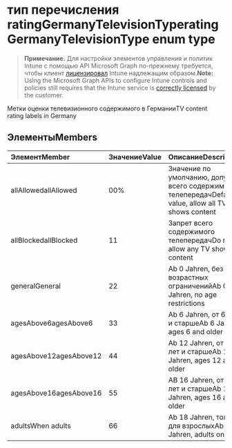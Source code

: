 # <a name="ratinggermanytelevisiontype-enum-type"></a><span data-ttu-id="901d1-101">тип перечисления ratingGermanyTelevisionType</span><span class="sxs-lookup"><span data-stu-id="901d1-101">ratingGermanyTelevisionType enum type</span></span>

> <span data-ttu-id="901d1-102">**Примечание.** Для настройки элементов управления и политик Intune с помощью API Microsoft Graph по-прежнему требуется, чтобы клиент [лицензировал](https://go.microsoft.com/fwlink/?linkid=839381) Intune надлежащим образом.</span><span class="sxs-lookup"><span data-stu-id="901d1-102">**Note:** Using the Microsoft Graph APIs to configure Intune controls and policies still requires that the Intune service is [correctly licensed](https://go.microsoft.com/fwlink/?linkid=839381) by the customer.</span></span>

<span data-ttu-id="901d1-103">Метки оценки телевизионного содержимого в Германии</span><span class="sxs-lookup"><span data-stu-id="901d1-103">TV content rating labels in Germany</span></span>
## <a name="members"></a><span data-ttu-id="901d1-104">Элементы</span><span class="sxs-lookup"><span data-stu-id="901d1-104">Members</span></span>
|<span data-ttu-id="901d1-105">Элемент</span><span class="sxs-lookup"><span data-stu-id="901d1-105">Member</span></span>|<span data-ttu-id="901d1-106">Значение</span><span class="sxs-lookup"><span data-stu-id="901d1-106">Value</span></span>|<span data-ttu-id="901d1-107">Описание</span><span class="sxs-lookup"><span data-stu-id="901d1-107">Description</span></span>|
|:---|:---|:---|
|<span data-ttu-id="901d1-108">allAllowed</span><span class="sxs-lookup"><span data-stu-id="901d1-108">allAllowed</span></span>|<span data-ttu-id="901d1-109">0</span><span class="sxs-lookup"><span data-stu-id="901d1-109">0%</span></span>|<span data-ttu-id="901d1-110">Значение по умолчанию, допуск всего содержимого телепередач</span><span class="sxs-lookup"><span data-stu-id="901d1-110">Default value, allow all TV shows content</span></span>|
|<span data-ttu-id="901d1-111">allBlocked</span><span class="sxs-lookup"><span data-stu-id="901d1-111">allBlocked</span></span>|<span data-ttu-id="901d1-112">1</span><span class="sxs-lookup"><span data-stu-id="901d1-112">1</span></span>|<span data-ttu-id="901d1-113">Запрет всего содержимого телепередач</span><span class="sxs-lookup"><span data-stu-id="901d1-113">Do not allow any TV shows content</span></span>|
|<span data-ttu-id="901d1-114">general</span><span class="sxs-lookup"><span data-stu-id="901d1-114">General</span></span>|<span data-ttu-id="901d1-115">2</span><span class="sxs-lookup"><span data-stu-id="901d1-115">2</span></span>|<span data-ttu-id="901d1-116">Ab 0 Jahren, без возрастных ограничений</span><span class="sxs-lookup"><span data-stu-id="901d1-116">Ab 0 Jahren, no age restrictions</span></span>|
|<span data-ttu-id="901d1-117">agesAbove6</span><span class="sxs-lookup"><span data-stu-id="901d1-117">agesAbove6</span></span>|<span data-ttu-id="901d1-118">3</span><span class="sxs-lookup"><span data-stu-id="901d1-118">3</span></span>|<span data-ttu-id="901d1-119">Ab 6 Jahren, от 6 лет и старше</span><span class="sxs-lookup"><span data-stu-id="901d1-119">Ab 6 Jahren, ages 6 and older</span></span>|
|<span data-ttu-id="901d1-120">agesAbove12</span><span class="sxs-lookup"><span data-stu-id="901d1-120">agesAbove12</span></span>|<span data-ttu-id="901d1-121">4</span><span class="sxs-lookup"><span data-stu-id="901d1-121">4</span></span>|<span data-ttu-id="901d1-122">Ab 12 Jahren, от 12 лет и старше</span><span class="sxs-lookup"><span data-stu-id="901d1-122">Ab 12 Jahren, ages 12 and older</span></span>|
|<span data-ttu-id="901d1-123">agesAbove16</span><span class="sxs-lookup"><span data-stu-id="901d1-123">agesAbove16</span></span>|<span data-ttu-id="901d1-124">5</span><span class="sxs-lookup"><span data-stu-id="901d1-124">5</span></span>|<span data-ttu-id="901d1-125">AB 16 Jahren, от 16 лет и старше</span><span class="sxs-lookup"><span data-stu-id="901d1-125">Ab 16 Jahren, ages 16 and older</span></span>|
|<span data-ttu-id="901d1-126">adults</span><span class="sxs-lookup"><span data-stu-id="901d1-126">When adults</span></span>|<span data-ttu-id="901d1-127">6</span><span class="sxs-lookup"><span data-stu-id="901d1-127">6</span></span>|<span data-ttu-id="901d1-128">Ab 18 Jahren, только для взрослых</span><span class="sxs-lookup"><span data-stu-id="901d1-128">Ab 18 Jahren, adults only</span></span>|



